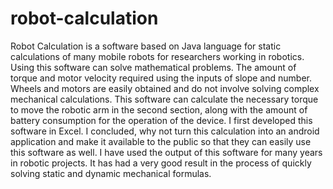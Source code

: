 # robot-calculation
Robot Calculation is a software based on Java language for static calculations of many mobile robots for researchers working in robotics. Using this software can solve mathematical problems. The amount of torque and motor velocity required using the inputs of slope and number. Wheels and motors are easily obtained and do not involve solving complex mechanical calculations. This software can calculate the necessary torque to move the robotic arm in the second section, along with the amount of battery consumption for the operation of the device.
I first developed this software in Excel. I concluded, why not turn this calculation into an android application and make it available to the public so that they can easily use this software as well. I have used the output of this software for many years in robotic projects. It has had a very good result in the process of quickly solving static and dynamic mechanical formulas.
